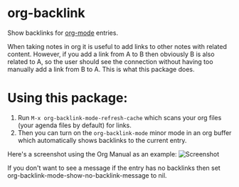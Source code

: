 # org-backlink

Show backlinks for [org-mode](https://orgmode.org/) entries.

When taking notes in org it is useful to add links to other notes with related content. However, if you add a link from A to B then obviously B is also related to A, so the user should see the connection without having too manually add a link from B to A. This is what this package does. 

# Using this package:

1. Run `M-x org-backlink-mode-refresh-cache` which scans your org files (your agenda files by default) for links.
1. Then you can turn on the `org-backlink-mode` minor mode in an org buffer which automatically shows backlinks to the current entry.

Here's a screenshot using the Org Manual as an example: 
![Screenshot](https://raw.githubusercontent.com/codecoll/org-backlink/master/screenshot.png)

If you don't want to see a message if the entry has no backlinks then set org-backlink-mode-show-no-backlink-message to nil.
